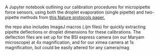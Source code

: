 A Jupyter notebook outlining our calibration procedures for micropipette force sensors, using both the droplet evaporation (single pipette) and two-pipette methods from [⁠this Nature protocols paper.](https://www.nature.com/articles/s41596-018-0110-x)

the repo also includes ImageJ macros (.ijm files) for quickly extracting pipette deflections or droplet dimensions for these calibrations. The deflection files are set up for the BSI express camera (on our Maryam microscope) at 4x magnification, and for our ximea camera at 1x magnification, but could be easily altered for any camera/mag
